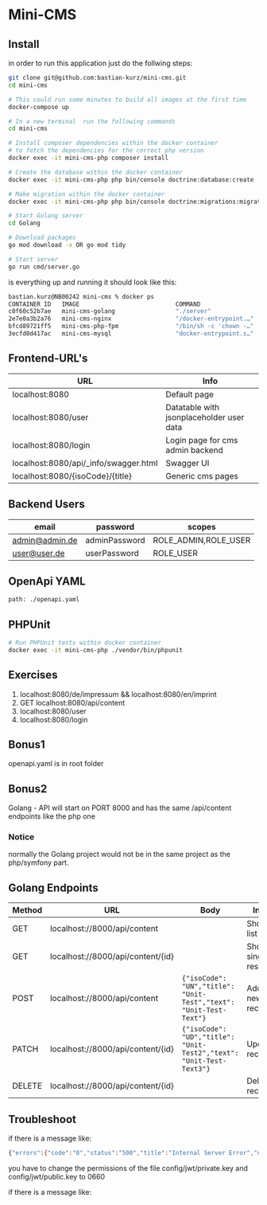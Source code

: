 # Mini-CMS

## Install
in order to run this application just do the follwing steps:

```bash
git clone git@github.com:bastian-kurz/mini-cms.git
cd mini-cms

# This could run some minutes to build all images at the first time
docker-compose up

# In a new terminal  run the following commands
cd mini-cms

# Install composer dependencies within the docker container
# to fetch the dependencies for the correct php version
docker exec -it mini-cms-php composer install

# Create the database within the docker container
docker exec -it mini-cms-php php bin/console doctrine:database:create

# Make migration within the docker container
docker exec -it mini-cms-php php bin/console doctrine:migrations:migrate --no-interaction

# Start Golang server
cd Golang

# Download packages
go mod download -x OR go mod tidy

# Start server
go run cmd/server.go
```

is everything up and running it should look like this:
```bash
bastian.kurz@NB00242 mini-cms % docker ps
CONTAINER ID   IMAGE                           COMMAND                  CREATED        STATUS        PORTS                            NAMES
c0f60c52b7ae   mini-cms-golang                 "./server"               11 hours ago   Up 11 hours   0.0.0.0:8000->8081/tcp           mini-cms-golang
2e7e0a3b2a76   mini-cms-nginx                  "/docker-entrypoint.…"   2 days ago     Up 11 hours   8080/tcp, 0.0.0.0:8080->80/tcp   mini-cms-nginx
bfcd89721ff5   mini-cms-php-fpm                "/bin/sh -c 'chown -…"   2 days ago     Up 11 hours   9000/tcp                         mini-cms-php
3ecfd0d417ac   mini-cms-mysql                  "docker-entrypoint.s…"   3 days ago     Up 11 hours   0.0.0.0:9018->3306/tcp           mini-cms-mysql
```

## Frontend-URL's
| URL                                   | Info                                     |
|---------------------------------------|------------------------------------------|
| localhost:8080                        | Default page                             |
| localhost:8080/user                   | Datatable with jsonplaceholder user data |
| localhost:8080/login                  | Login page for cms admin backend         |
| localhost:8080/api/_info/swagger.html | Swagger UI                               |
| localhost:8080/{isoCode}/{title}      | Generic cms pages                        |

## Backend Users
| email          | password      | scopes               |
|----------------|---------------|----------------------|
| admin@admin.de | adminPassword | ROLE_ADMIN,ROLE_USER |
| user@user.de   | userPassword  | ROLE_USER            |

## OpenApi YAML
```bash
path: ./openapi.yaml
```

## PHPUnit
```bash
# Run PHPUnit tests within docker container
docker exec -it mini-cms-php ./vendor/bin/phpunit
```

## Exercises
1. localhost:8080/de/impressum && localhost:8080/en/imprint
2. GET localhost:8080/api/content
3. localhost:8080/user
4. localhost:8080/login

## Bonus1
openapi.yaml is in root folder
## Bonus2
Golang - API will start on PORT 8000 and has the same /api/content endpoints like the php one

### Notice
normally the Golang project would not be in the same project as the php/symfony part.

## Golang Endpoints
| Method | URL                               | Body                                                                    | Info               |
|--------|-----------------------------------|-------------------------------------------------------------------------|--------------------|
| GET    | localhost://8000/api/content      |                                                                         | Show list          |
| GET    | localhost://8000/api/content/{id} |                                                                         | Show single result |
| POST   | localhost://8000/api/content      | ```{"isoCode": "UN","title": "Unit-Test","text": "Unit-Test-Text"}```   | Add new record     |
| PATCH  | localhost://8000/api/content/{id} | ```{"isoCode": "UD","title": "Unit-Test2","text": "Unit-Test-Text3"}``` | Update record      |
| DELETE | localhost://8000/api/content/{id} |                                                                         | Delete record      |

## Troubleshoot
if there is a message like:
```bash
{"errors":{"code":"0","status":"500","title":"Internal Server Error","detail":"User Notice: Key file \u0022file:\/\/\/app\/config\/jwt\/private.key\u0022 permissions are not correct, recommend changing to 600 or 660 instead of 644"}}
```

you have to change the permissions of the file config/jwt/private.key and config/jwt/public.key to 0660

if there is a message like:
